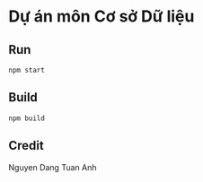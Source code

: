 # Dự án môn Cơ sở Dữ liệu


## Run
`
npm start
`
## Build
`
npm build
`

## Credit
Nguyen Dang Tuan Anh
